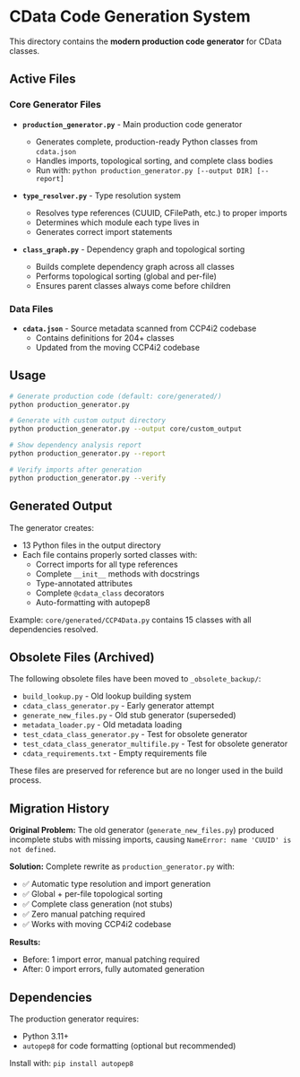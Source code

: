 # CData Code Generation System

This directory contains the **modern production code generator** for CData classes.

## Active Files

### Core Generator Files
- **`production_generator.py`** - Main production code generator
  - Generates complete, production-ready Python classes from `cdata.json`
  - Handles imports, topological sorting, and complete class bodies
  - Run with: `python production_generator.py [--output DIR] [--report]`

- **`type_resolver.py`** - Type resolution system
  - Resolves type references (CUUID, CFilePath, etc.) to proper imports
  - Determines which module each type lives in
  - Generates correct import statements

- **`class_graph.py`** - Dependency graph and topological sorting
  - Builds complete dependency graph across all classes
  - Performs topological sorting (global and per-file)
  - Ensures parent classes always come before children

### Data Files
- **`cdata.json`** - Source metadata scanned from CCP4i2 codebase
  - Contains definitions for 204+ classes
  - Updated from the moving CCP4i2 codebase

## Usage

```bash
# Generate production code (default: core/generated/)
python production_generator.py

# Generate with custom output directory
python production_generator.py --output core/custom_output

# Show dependency analysis report
python production_generator.py --report

# Verify imports after generation
python production_generator.py --verify
```

## Generated Output

The generator creates:
- 13 Python files in the output directory
- Each file contains properly sorted classes with:
  - Correct imports for all type references
  - Complete `__init__` methods with docstrings
  - Type-annotated attributes
  - Complete `@cdata_class` decorators
  - Auto-formatting with autopep8

Example: `core/generated/CCP4Data.py` contains 15 classes with all dependencies resolved.

## Obsolete Files (Archived)

The following obsolete files have been moved to `_obsolete_backup/`:
- `build_lookup.py` - Old lookup building system
- `cdata_class_generator.py` - Early generator attempt
- `generate_new_files.py` - Old stub generator (superseded)
- `metadata_loader.py` - Old metadata loading
- `test_cdata_class_generator.py` - Test for obsolete generator
- `test_cdata_class_generator_multifile.py` - Test for obsolete generator
- `cdata_requirements.txt` - Empty requirements file

These files are preserved for reference but are no longer used in the build process.

## Migration History

**Original Problem:** The old generator (`generate_new_files.py`) produced incomplete stubs with missing imports, causing `NameError: name 'CUUID' is not defined`.

**Solution:** Complete rewrite as `production_generator.py` with:
- ✅ Automatic type resolution and import generation
- ✅ Global + per-file topological sorting
- ✅ Complete class generation (not stubs)
- ✅ Zero manual patching required
- ✅ Works with moving CCP4i2 codebase

**Results:**
- Before: 1 import error, manual patching required
- After: 0 import errors, fully automated generation

## Dependencies

The production generator requires:
- Python 3.11+
- `autopep8` for code formatting (optional but recommended)

Install with: `pip install autopep8`
